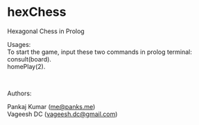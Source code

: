 hexChess
========

Hexagonal Chess in Prolog

Usages:
<br>To start the game, input these two commands in prolog terminal:
<br>
    consult(board).
<br>
    homePlay(2).

<br>

Authors:
<br>

Pankaj Kumar (me@panks.me)
<br>
Vageesh DC (vageesh.dc@gmail.com)
